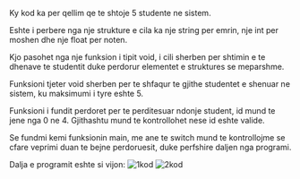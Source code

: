 Ky kod ka per qellim qe te shtoje 5 studente ne sistem. 

Eshte i perbere nga nje strukture e cila ka nje string per emrin, nje int per moshen dhe nje float per noten.

Kjo pasohet nga nje funksion i tipit void, i cili sherben per shtimin e te dhenave te studentit duke perdorur elementet e struktures se meparshme.

Funksioni tjeter void sherben per te shfaqur te gjithe studentet e shenuar ne sistem, ku maksimumi i tyre eshte 5.

Funksioni i fundit perdoret per te perditesuar ndonje student, id mund te jene nga 0 ne 4. Gjithashtu mund te kontrollohet nese id eshte valide.

Se fundmi kemi funksionin main, me ane te switch mund te kontrollojme se cfare veprimi duan te bejne perdoruesit, duke perfshire daljen nga programi.

Dalja e programit eshte si vijon:
![1kod](https://github.com/user-attachments/assets/798fae1d-79f3-4756-9fbb-10cc59c4f4ae)
![2kod](https://github.com/user-attachments/assets/a6418f54-e8bb-438a-8cf7-1502ef315b97)

